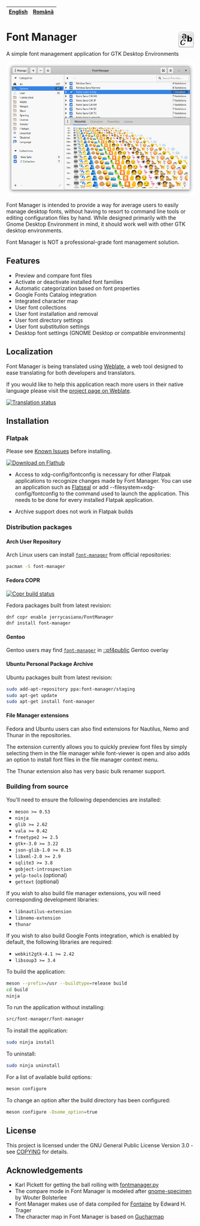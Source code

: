 |[English](README.md)|[Română](README.ro.md)|
|--------------------|----------------------|

# Font Manager <img src="help/C/media/preferences-desktop-font.png" align="right">

A simple font management application for GTK Desktop Environments

![Main Window](https://github.com/FontManager/resources/blob/master/font-manager.png?raw=true)

Font Manager is intended to provide a way for average users to easily manage desktop fonts, without having to resort to command line tools or editing configuration files by hand. While designed primarily with the Gnome Desktop Environment in mind, it should work well with other GTK desktop environments.

Font Manager is NOT a professional-grade font management solution.

## Features

- Preview and compare font files
- Activate or deactivate installed font families
- Automatic categorization based on font properties
- Google Fonts Catalog integration
- Integrated character map
- User font collections
- User font installation and removal
- User font directory settings
- User font substitution settings
- Desktop font settings (GNOME Desktop or compatible environments)

## Localization

Font Manager is being translated using [Weblate](https://weblate.org), a web tool designed to ease translating for both developers and translators.

If you would like to help this application reach more users in their native language please visit the [project page on Weblate](https://hosted.weblate.org/engage/font-manager/).

<a href="https://hosted.weblate.org/engage/font-manager/">
<img src="https://hosted.weblate.org/widgets/font-manager/-/svg-badge.svg" alt="Translation status" />
</a>

## Installation


### Flatpak

Please see [Known Issues](https://github.com/FontManager/font-manager/issues/272) before installing.

<a href='https://flathub.org/apps/details/org.gnome.FontManager'><img width='220' alt='Download on Flathub' src='https://flathub.org/assets/badges/flathub-badge-i-en.png'/></a>

- Access to xdg-config/fontconfig is necessary for other Flatpak applications to recognize changes made by Font Manager. You can use an application such as [Flatseal](https://flathub.org/apps/details/com.github.tchx84.Flatseal) or add --filesystem=xdg-config/fontconfig to the command used to launch the application. This needs to be done for every installed Flatpak application.

- Archive support does not work in Flatpak builds

### Distribution packages

#### Arch User Repository

Arch Linux users can install [`font-manager`](https://archlinux.org/packages/extra/x86_64/font-manager/) from official repositories:

```bash
pacman -S font-manager
```

#### Fedora COPR

[![Copr build status](https://copr.fedorainfracloud.org/coprs/jerrycasiano/FontManager/package/font-manager/status_image/last_build.png)](https://copr.fedorainfracloud.org/coprs/jerrycasiano/FontManager/package/font-manager/)

Fedora packages built from latest revision:

```bash
dnf copr enable jerrycasiano/FontManager
dnf install font-manager
```

#### Gentoo

Gentoo users may find [`font-manager`](https://github.com/PF4Public/gentoo-overlay/tree/master/app-misc/font-manager) in [::pf4public](https://github.com/PF4Public/gentoo-overlay) Gentoo overlay

#### Ubuntu Personal Package Archive
Ubuntu packages built from latest revision:

```bash
sudo add-apt-repository ppa:font-manager/staging
sudo apt-get update
sudo apt-get install font-manager
```

#### File Manager extensions

Fedora and Ubuntu users can also find extensions for Nautilus, Nemo and Thunar in the repositories.

The extension currently allows you to quickly preview font files by simply selecting them in the file manager while font-viewer is open and also adds an option to install font files in the file manager context menu.

The Thunar extension also has very basic bulk renamer support.

### Building from source

You'll need to ensure the following dependencies are installed:

- `meson >= 0.53`
- `ninja`
- `glib >= 2.62`
- `vala >= 0.42`
- `freetype2 >= 2.5`
- `gtk+-3.0 >= 3.22`
- `json-glib-1.0 >= 0.15`
- `libxml-2.0 >= 2.9`
- `sqlite3 >= 3.8`
- `gobject-introspection`
- `yelp-tools` (optional)
- `gettext` (optional)

If you wish to also build file manager extensions, you will need corresponding development libraries:

- `libnautilus-extension`
- `libnemo-extension`
- `thunar`

If you wish to also build Google Fonts integration, which is enabled by default, the following libraries are required:

- `webkit2gtk-4.1 >= 2.42`
- `libsoup3 >= 3.4`

To build the application:

```bash
meson --prefix=/usr --buildtype=release build
cd build
ninja
```

To run the application without installing:

```bash
src/font-manager/font-manager
```

To install the application:

```bash
sudo ninja install
```

To uninstall:

```bash
sudo ninja uninstall
```

For a list of available build options:

```bash
meson configure
```

To change an option after the build directory has been configured:

```bash
meson configure -Dsome_option=true
```

## License

This project is licensed under the GNU General Public License Version 3.0 - see
[COPYING](COPYING) for details.

## Acknowledgements

- Karl Pickett for getting the ball rolling with [fontmanager.py](https://raw.githubusercontent.com/FontManager/font-manager/6b9b351538b5118d07f6d228f3b42c91183b8b73/fontmanager.py)
- The compare mode in Font Manager is modeled after [gnome-specimen](https://launchpad.net/gnome-specimen) by Wouter Bolsterlee
- Font Manager makes use of data compiled for [Fontaine](https://www.unifont.org/fontaine/) by Edward H. Trager
- The character map in Font Manager is based on [Gucharmap](https://wiki.gnome.org/action/show/Apps/Gucharmap)
